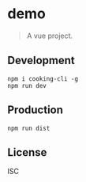 # demo
> A vue project.

## Development

```shell
npm i cooking-cli -g
npm run dev
```

## Production
```
npm run dist
```

## License
ISC
